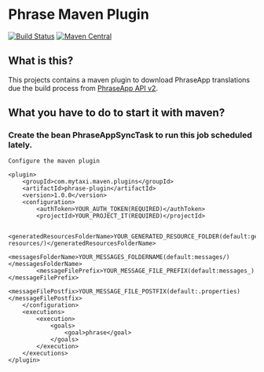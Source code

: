 # Phrase Maven Plugin
[![Build Status](https://travis-ci.org/mytaxi/phrase-maven-plugin.svg?branch=master)](https://travis-ci.org/mytaxi/phrase-maven-plugin)
[![Maven Central](https://maven-badges.herokuapp.com/maven-central/com.mytaxi.maven.plugins/phrase-plugin/badge.svg)](https://maven-badges.herokuapp.com/maven-central/com.mytaxi.maven.plugins/phrase-plugin)

## What is this?
This projects contains a maven plugin to download PhraseApp translations due the 
build process from [PhraseApp API v2](http://docs.phraseapp.com/api/v2/).

## What you have to do to start it with maven?

### Create the bean PhraseAppSyncTask to run this job scheduled lately.

    Configure the maven plugin
    
    <plugin>
        <groupId>com.mytaxi.maven.plugins</groupId>
        <artifactId>phrase-plugin</artifactId>
        <version>1.0.0</version>
        <configuration>
            <authToken>YOUR_AUTH_TOKEN(REQUIRED)</authToken>
            <projectId>YOUR_PROJECT_IT(REQUIRED)</projectId>
            
            <generatedResourcesFolderName>YOUR_GENERATED_RESOURCE_FOLDER(default:generated-resources/)</generatedResourcesFolderName>
            <messagesFolderName>YOUR_MESSAGES_FOLDERNAME(default:messages/)</messagesFolderName>
            <messageFilePrefix>YOUR_MESSAGE_FILE_PREFIX(default:messages_)</messageFilePrefix>
            <messageFilePostfix>YOUR_MESSAGE_FILE_POSTFIX(default:.properties)</messageFilePostfix> 
        </configuration>
        <executions>
            <execution>
                <goals>
                    <goal>phrase</goal>
                </goals>
            </execution>
        </executions>
    </plugin>
